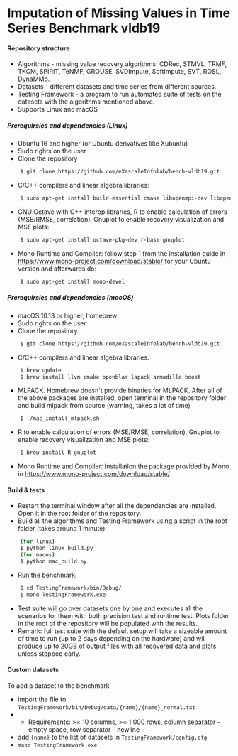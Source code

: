 # Imputation of Missing Values in Time Series Benchmark vldb19

#### Repository structure
- Algorithms - missing value recovery algorithms: CDRec, STMVL, TRMF, TKCM, SPIRIT, TeNMF, GROUSE, SVDImpute, SoftImpute, SVT, ROSL, DynaMMo.
- Datasets - different datasets and time series from different sources.
- Testing Framework - a program to run automated suite of tests on the datasets with the algorithms mentioned above.
- Supports Linux and macOS

##### Prerequirsies and dependencies (Linux)

- Ubuntu 16 and higher (or Ubuntu derivatives like Xubuntu)
- Sudo rights on the user
- Clone the repository
```bash
    $ git clone https://github.com/eXascaleInfolab/bench-vldb19.git
```
- C/C++ compilers and linear algebra libraries:
```bash
    $ sudo apt-get install build-essential cmake libopenmpi-dev libopenblas-dev liblapack-dev libarmadillo-dev libmlpack-dev
```
- GNU Octave with C++ interop libraries, R to enable calculation of errors (MSE/RMSE, correlation), Gnuplot to enable recovery visualization and MSE plots:
```bash
    $ sudo apt-get install octave-pkg-dev r-base gnuplot
```
- Mono Runtime and Compiler: follow step 1 from the installation guide in https://www.mono-project.com/download/stable/ for your Ubuntu version and afterwards do:

```bash
    $ sudo apt-get install mono-devel
```

##### Prerequirsies and dependencies (macOS)

- macOS 10.13 or higher, homebrew
- Sudo rights on the user
- Clone the repository
```bash
    $ git clone https://github.com/eXascaleInfolab/bench-vldb19.git
```
- C/C++ compilers and linear algebra libraries:
```bash
    $ brew update
    $ brew install llvm cmake openblas lapack armadillo boost
```
- MLPACK. Homebrew doesn't provide binaries for MLPACK. After all of the above packages are installed, open terminal in the repository folder and build mlpack from source (warning, takes a lot of time)
```bash
    $ ./mac_install_mlpack.sh
```
- R to enable calculation of errors (MSE/RMSE, correlation), Gnuplot to enable recovery visualization and MSE plots:
```bash
    $ brew install R gnuplot
```
- Mono Runtime and Compiler: Installation the package provided by Mono in https://www.mono-project.com/download/stable/

#### Build & tests

- Restart the terminal window after all the dependencies are installed. Open it in the root folder of the repository.
- Build all the algorithms and Testing Framework using a script in the root folder (takes around 1 minute):
```bash
    (for linux)
    $ python linux_build.py
    (for macos)
    $ python mac_build.py
```
- Run the benchmark:
```bash
    $ cd TestingFramework/bin/Debug/
    $ mono TestingFramework.exe
```
- Test suite will go over datasets one by one and executes all the scenarios for them with both precision test and runtime test. Plots folder in the root of the repository will be populated with the results.
- Remark: full test suite with the default setup will take a sizeable amount of time to run (up to 2 days depending on the hardware) and will produce up to 20GB of output files with all recovered data and plots unless stopped early.

#### Custom datasets

To add a dataset to the benchmark
- import the file to `TestingFramework/bin/Debug/data/{name}/{name}_normal.txt`
- - Requirements: >= 10 columns, >= 1'000 rows, column separator - empty space, row separator - newline
- add `{name}` to the list of datasets in `TestingFramework/config.cfg`
- `mono TestingFramework.exe`
